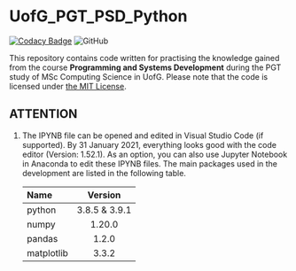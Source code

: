 # UofG_PGT_PSD_Python

[![Codacy Badge](https://app.codacy.com/project/badge/Grade/625d1a1a589445c1a55461e7182a5dea)](https://www.codacy.com/gh/ArvinZJC/UofG_PGT_PSD_Python/dashboard?utm_source=github.com&amp;utm_medium=referral&amp;utm_content=ArvinZJC/UofG_PGT_PSD_Python&amp;utm_campaign=Badge_Grade)
![GitHub](https://img.shields.io/github/license/ArvinZJC/UofG_PGT_PSD_Python)

This repository contains code written for practising the knowledge gained from the course **Programming and Systems Development** during the PGT study of MSc Computing Science in UofG. Please note that the code is licensed under [the MIT License](https://github.com/ArvinZJC/UofG_PGT_PSD_Python/blob/main/LICENSE).

## ATTENTION

1. The IPYNB file can be opened and edited in Visual Studio Code (if supported). By 31 January 2021, everything looks good with the code editor (Version: 1.52.1). As an option, you can also use Jupyter Notebook in Anaconda to edit these IPYNB files. The main packages used in the development are listed in the following table.

    | Name | Version |
    | :-- | :--: |
    | python | 3.8.5 & 3.9.1 |
    | numpy | 1.20.0 |
    | pandas | 1.2.0 |
    | matplotlib | 3.3.2 |
